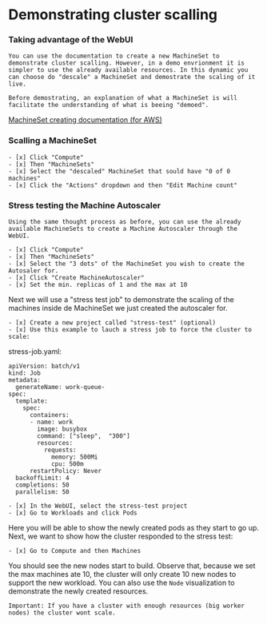 # Demonstrating cluster scalling

### Taking advantage of the WebUI

    You can use the documentation to create a new MachineSet to demonstrate cluster scalling. However, in a demo envrionment it is simpler to use the already available resources. In this dynamic you can choose do "descale" a MachineSet and demostrate the scaling of it live. 

    Before demostrating, an explanation of what a MachineSet is will facilitate the understanding of what is beeing "demoed". 

[MachineSet creating documentation (for AWS)](https://docs.openshift.com/container-platform/4.9/machine_management/creating_machinesets/creating-machineset-aws.html#machineset-yaml-aws_creating-machineset-aws)

### Scalling a MachineSet 

```
- [x] Click "Compute"
- [x] Then "MachineSets" 
- [x] Select the "descaled" MachineSet that sould have "0 of 0 machines"
- [x] Click the "Actions" dropdown and then "Edit Machine count"
```

### Stress testing the Machine Autoscaler

    Using the same thought process as before, you can use the already available MachineSets to create a Machine Autoscaler through the WebUI.

```
- [x] Click "Compute"
- [x] Then "MachineSets" 
- [x] Select the "3 dots" of the MachineSet you wish to create the Autosaler for. 
- [x] Click "Create MachineAutoscaler"
- [x] Set the min. replicas of 1 and the max at 10
```
Next we will use a "stress test job" to demonstrate the scaling of the machines inside de MachineSet we just created the autoscaler for. 

```
- [x] Create a new project called "stress-test" (optional)
- [x] Use this example to lauch a stress job to force the cluster to scale:
```

stress-job.yaml:
```
apiVersion: batch/v1
kind: Job
metadata:
  generateName: work-queue-
spec:
  template:
    spec:
      containers:
      - name: work
        image: busybox
        command: ["sleep",  "300"]
        resources:
          requests:
            memory: 500Mi
            cpu: 500m
      restartPolicy: Never
  backoffLimit: 4
  completions: 50
  parallelism: 50
```
```
- [x] In the WebUI, select the stress-test project
- [x] Go to Workloads and click Pods
```
Here you will be able to show the newly created pods as they start to go up. Next, we want to show how the cluster responded to the stress test:
```
- [x] Go to Compute and then Machines
```
You should see the new nodes start to build. Observe that, because we set the max machines ate 10, the cluster will only create 10 new nodes to support the new workload. You can also use the `Node` visualization to demonstrate the newly created resources. 

`Important: If you have a cluster with enough resources (big worker nodes) the cluster wont scale.`